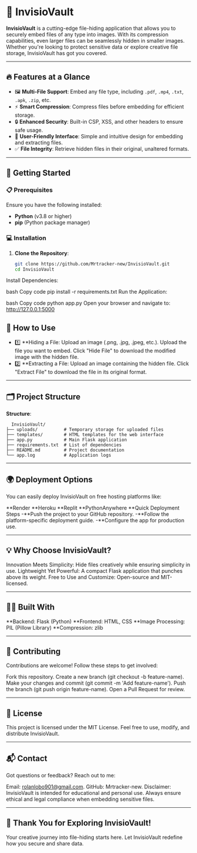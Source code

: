 # 🌟 InvisioVault

**InvisioVault** is a cutting-edge file-hiding application that allows you to securely embed files of any type into images. With its compression capabilities, even larger files can be seamlessly hidden in smaller images. Whether you're looking to protect sensitive data or explore creative file storage, InvisioVault has got you covered.  

---

## 🔥 Features at a Glance
- 🖼️ **Multi-File Support**: Embed any file type, including `.pdf`, `.mp4`, `.txt`, `.apk`, `.zip`, etc.
- ⚡ **Smart Compression**: Compress files before embedding for efficient storage.
- 🔒 **Enhanced Security**: Built-in CSP, XSS, and other headers to ensure safe usage.
- 🎨 **User-Friendly Interface**: Simple and intuitive design for embedding and extracting files.
- ✅ **File Integrity**: Retrieve hidden files in their original, unaltered formats.

---

## 🚀 Getting Started

### 📋 Prerequisites
Ensure you have the following installed:
- **Python** (v3.8 or higher)
- **pip** (Python package manager)

### 💻 Installation

1. **Clone the Repository**:
   ```bash
   git clone https://github.com/Mrtracker-new/InvisioVault.git
   cd InvisioVault
Install Dependencies:

bash
Copy code
pip install -r requirements.txt
Run the Application:

bash
Copy code
python app.py
Open your browser and navigate to:
http://127.0.0.1:5000

## 🎯 How to Use
- 1️⃣ **Hiding a File:
Upload an image (.png, .jpg, .jpeg, etc.).
Upload the file you want to embed.
Click "Hide File" to download the modified image with the hidden file.
- 2️⃣ **Extracting a File:
Upload an image containing the hidden file.
Click "Extract File" to download the file in its original format.

---

## 🗂️ Project Structure
**Structure**:

      InvisioVault/
    ├── uploads/          # Temporary storage for uploaded files
    ├── templates/        # HTML templates for the web interface
    ├── app.py            # Main Flask application
    ├── requirements.txt  # List of dependencies
    ├── README.md         # Project documentation
    └── app.log           # Application logs

---

## 🌍 Deployment Options
You can easily deploy InvisioVault on free hosting platforms like:

**Render
**Heroku
**Replit
**PythonAnywhere
**Quick Deployment Steps
-**Push the project to your GitHub repository.
-**Follow the platform-specific deployment guide.
-**Configure the app for production use.

---

## 💡 Why Choose InvisioVault?
Innovation Meets Simplicity: Hide files creatively while ensuring simplicity in use.
Lightweight Yet Powerful: A compact Flask application that punches above its weight.
Free to Use and Customize: Open-source and MIT-licensed.

---

## 👨‍💻 Built With
**Backend: Flask (Python)
**Frontend: HTML, CSS
**Image Processing: PIL (Pillow Library)
**Compression: zlib

---

## 🤝 Contributing
Contributions are welcome! Follow these steps to get involved:

Fork this repository.
Create a new branch (git checkout -b feature-name).
Make your changes and commit (git commit -m 'Add feature-name').
Push the branch (git push origin feature-name).
Open a Pull Request for review.

---

## 📜 License
This project is licensed under the MIT License. Feel free to use, modify, and distribute InvisioVault.

---

## 📬 Contact
Got questions or feedback? Reach out to me:

Email: rolanlobo901@gmail.com.
GitHub: Mrtracker-new.
Disclaimer: InvisioVault is intended for educational and personal use. Always ensure ethical and legal compliance when embedding sensitive files.

---

## 🎉 Thank You for Exploring InvisioVault!
Your creative journey into file-hiding starts here. Let InvisioVault redefine how you secure and share data.
